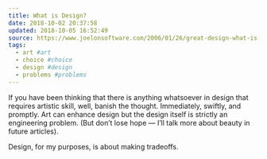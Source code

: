 ```yaml
---
title: What is Design?
date: 2018-10-02 20:37:58
updated: 2018-10-05 16:52:49
source: https://www.joelonsoftware.com/2006/01/26/great-design-what-is-design-first-draft/
tags:
  - art #art
  - choice #choice
  - design #design
  - problems #problems
---
```

If you have been thinking that there is anything whatsoever in design that requires artistic skill, well, banish the thought. Immediately, swiftly, and promptly. Art can enhance design but the design itself is strictly an engineering problem. (But don’t lose hope — I’ll talk more about beauty in future articles).

Design, for my purposes, is about making tradeoffs.